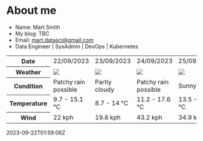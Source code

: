 # About me

- Name: Mart Smith
- My blog: TBC
- Email: [mart.datasci@gmail.com](mailto:mart.datasci6@gmail.com)
- Data Engineer | SysAdmin | DevOps | Kubernetes


<table>
    <tr>
        <th>Date</th>
        <td>22/09/2023</td><td>23/09/2023</td><td>24/09/2023</td><td>25/09/2023</td><td>26/09/2023</td><td>27/09/2023</td><td>28/09/2023</td>
    </tr>
    <tr>
        <th>Weather</th>
        <td><img src="https://cdn.weatherapi.com/weather/64x64/day/176.png"/></td><td><img src="https://cdn.weatherapi.com/weather/64x64/day/116.png"/></td><td><img src="https://cdn.weatherapi.com/weather/64x64/day/176.png"/></td><td><img src="https://cdn.weatherapi.com/weather/64x64/day/113.png"/></td><td><img src="https://cdn.weatherapi.com/weather/64x64/day/176.png"/></td><td><img src="https://cdn.weatherapi.com/weather/64x64/day/302.png"/></td><td><img src="https://cdn.weatherapi.com/weather/64x64/day/116.png"/></td>
    </tr>
    <tr>
        <th>Condition</th>
        <td width="200px">Patchy rain possible</td><td width="200px">Partly cloudy</td><td width="200px">Patchy rain possible</td><td width="200px">Sunny</td><td width="200px">Patchy rain possible</td><td width="200px">Moderate rain</td><td width="200px">Partly cloudy</td>
    </tr>
    <tr>
        <th>Temperature</th>
        <td>9.7 -  15.1 °C</td><td>8.7 -  14 °C</td><td>11.2 -  17.6 °C</td><td>13.5 -  17.9 °C</td><td>13.2 -  16 °C</td><td>11.4 -  15.3 °C</td><td>11.2 -  17 °C</td>
    </tr>
    <tr>
        <th>Wind</th>
        <td>22 kph</td><td>19.8 kph</td><td>43.2 kph</td><td>34.9 kph</td><td>34.9 kph</td><td>26.3 kph</td><td>26.3 kph</td>
    </tr>
</table>


2023-09-22T01:59:06Z

